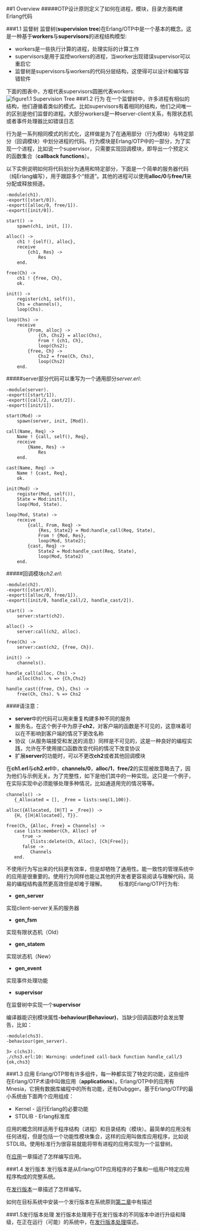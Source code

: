 ##1 Overview
#####OTP设计原则定义了如何在进程，模块，目录方面构建Erlang代码

###1.1 监督树
监督树(**supervision tree**)在Erlang/OTP中是一个基本的概念。这是一种基于**workers**与**supervisors**的进程结构模型:

- workers是一些执行计算的进程，处理实际的计算工作
- supervisors是用于监控workers的进程，当worker出现错误supervisor可以重启它
- 监督树是supervisors与workers的代码分层结构，这使得可以设计和编写容错软件

下面的图表中，方框代表supervisors圆圈代表workers:
![figure1.1 Supervision Tree](http://erlang.org/doc/design_principles/sup6.gif)
###1.2 行为
在一个监督树中，许多进程有相似的结构，他们遵循着类似的模式。比如supervisors有着相同的结构，他们之间唯一的区别是他们监督的进程。大部分workers是一种server-client关系，有限状态机或者事件处理器比如错误日志

行为是一系列相同模式的形式化，这样做是为了在通用部分（行为模块）与特定部分（回调模块）中划分进程的代码。行为模块是Erlang/OTP中的一部分，为了实现一个进程，比如说一个supervisor，只需要实现回调模块，即导出一个预定义的函数集合（**callback functions**）。

以下实例说明如何将代码划分为通用和特定部分，下面是一个简单的服务器代码（纯Erlang编写），用于跟踪多个“频道”。其他的进程可以使用**alloc/0**与**free/1**来分配或释放频道。

```
-module(ch1).
-export([start/0]).
-export([alloc/0, free/1]).
-export([init/0]).

start() ->
    spawn(ch1, init, []).

alloc() ->
    ch1 ! {self(), alloc},
    receive
        {ch1, Res} ->
            Res
    end.

free(Ch) ->
    ch1 ! {free, Ch},
    ok.

init() ->
    register(ch1, self()),
    Chs = channels(),
    loop(Chs).

loop(Chs) ->
    receive
        {From, alloc} ->
            {Ch, Chs2} = alloc(Chs),
            From ! {ch1, Ch},
            loop(Chs2);
        {free, Ch} ->
            Chs2 = free(Ch, Chs),
            loop(Chs2)
    end.
```
#####server部分代码可以重写为一个通用部分*server.erl*:
```
-module(server).
-export([start/1]).
-export([call/2, cast/2]).
-export([init/1]).

start(Mod) ->
    spawn(server, init, [Mod]).

call(Name, Req) ->
    Name ! {call, self(), Req},
    receive
        {Name, Res} ->
            Res
    end.

cast(Name, Req) ->
    Name ! {cast, Req},
    ok.

init(Mod) ->
    register(Mod, self()),
    State = Mod:init(),
    loop(Mod, State).

loop(Mod, State) ->
    receive
        {call, From, Req} ->
            {Res, State2} = Mod:handle_call(Req, State),
            From ! {Mod, Res},
            loop(Mod, State2);
        {cast, Req} ->
            State2 = Mod:handle_cast(Req, State),
            loop(Mod, State2)
    end. 
```
#####回调模块*ch2.erl*:
```
-module(ch2).
-export([start/0]).
-export([alloc/0, free/1]).
-export([init/0, handle_call/2, handle_cast/2]).

start() ->
    server:start(ch2).

alloc() ->
    server:call(ch2, alloc).

free(Ch) ->
    server:cast(ch2, {free, Ch}).

init() ->
    channels().

handle_call(alloc, Chs) ->
    alloc(Chs). % => {Ch,Chs2}

handle_cast({free, Ch}, Chs) ->
    free(Ch, Chs). % => Chs2
```

####请注意：
* **server**中的代码可以用来重复构建多种不同的服务
* 服务名，在这个例子中为原子**ch2**，对客户端的函数是不可见的，这意味着可以在不影响到客户端的情况下更改名称
* 协议（从服务端接受和发送的消息）同样是不可见的，这是一种良好的编程实践，允许在不使用接口函数改变代码的情况下改变协议
* 扩展**server**的功能时，可以不更改**ch2**或者其他回调模块

在**ch1.erl**与**ch2.erl**中，**channels/0**，**alloc/1**，**free/2**的实现被故意略去了，因为他们与示例无关。为了完整性，如下是他们其中的一种实现。这只是一个例子，在实际实现中必须能够处理多种情况，比如通道用完的情况等等。

```
channels() ->
   {_Allocated = [], _Free = lists:seq(1,100)}.

alloc({Allocated, [H|T] = _Free}) ->
   {H, {[H|Allocated], T}}.

free(Ch, {Alloc, Free} = Channels) ->
   case lists:member(Ch, Alloc) of
      true ->
         {lists:delete(Ch, Alloc), [Ch|Free]};
      false ->
         Channels
   end.        
```

不使用行为写出来的代码更有效率，但是却牺牲了通用性。能一致性的管理系统中的应用是很重要的。使用行为同样也能让其他的开发者更容易阅读与理解代码，简易的编程结构虽然更高效但是却难于理解。
　　
标准的Erlang/OTP行为有:

* **gen_server**

实现client-server关系的服务器

* **gen_fsm**

实现有限状态机（Old）

* **gen_statem**

实现状态机（New）

* **gen_event**

实现事件处理功能

* **supervisor**

在监督树中实现一个**supervisor**

编译器能识别模块属性<b>-behaviour(Behaviour)</b>，当缺少回调函数时会发出警告，比如：

```
-module(chs3).
-behaviour(gen_server).

3> c(chs3).
./chs3.erl:10: Warning: undefined call-back function handle_call/3
{ok,chs3}

```

###1.3 应用
Erlang/OTP带有许多组件，每一种都实现了特定的功能，这些组件在Erlang/OTP术语中叫做应用（**applications**）。Erlang/OTP中的应用有Mnesia，它拥有数据库编程中的所有功能，还有Dubgger。基于Erlang/OTP的最小系统由下面两个应用组成：

* Kernel - 运行Erlang的必要功能
* STDLIB - Erlang标准库

应用的概念同样适用于程序结构（进程）和目录结构（模块）。最简单的应用没有任何进程，但是包括一个功能性模块集合，这样的应用叫做库应用程序，比如说STDLIB。使用标准行为很容易就能将带有进程的应用实现为一个监督树。

在[应用](<applications.md>)一章描述了怎样编写应用。

###1.4 发行版本
发行版本是从Erlang/OTP应用程序的子集和一组用户特定应用程序构成的完整系统。

在[发行版本](<releases.md>)一章描述了怎样编写。

如何在目标系统中安装一个发行版本在系统原则[第二章](http://erlang.org/doc/system_principles/users_guide.html)中有描述


###1.5发行版本处理
发行版本处理用于在发行版本的不同版本中进行升级和降级，在正在运行（可能）的系统中，在[发行版本处理](release_handling.md)描述。
